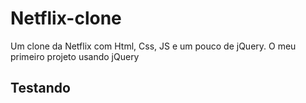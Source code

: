# Netflix-clone
Um clone da Netflix com Html, Css, JS e um pouco de jQuery. O meu primeiro projeto usando jQuery

## Testando 